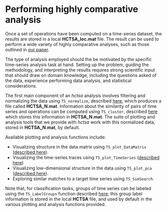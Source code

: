 # Performing highly comparative analysis
<!--{#sec:analyzing}-->

Once a set of operations have been computed on a time-series dataset, the results are stored in a local **HCTSA_loc.mat** file.
The result can be used to perform a wide variety of highly comparative analyses, such as those outlined in [our paper](http://rsif.royalsocietypublishing.org/content/10/83/20130048.full).

The type of analysis employed should the be motivated by the specific time-series analysis task at hand.
Setting up the problem, guiding the methodology, and interpreting the results requires strong scientific input that should draw on domain knowledge, including the questions asked of the data, experience performing data analysis, and statistical considerations.

The first main component of an *hctsa* analysis involves filtering and normalizing the data using `TS_normalize`, described [here](filtering_and_normalizing.md), which produces a file called **HCTSA_N.mat**.
Information about the similarity of pairs of time series and operations can be computed using `TS_cluster`, described [here](clustering_rows_and_columns.md) which stores this information in **HCTSA_N.mat**.
The suite of plotting and analysis tools that we provide with *hctsa* work with this normalized data, stored in **HCTSA_N.mat**, by default.

Available plotting and analysis functions include:
* Visualizing structure in the data matrix using `TS_plot_DataMatrix` ([described here](visualizing_the_data_matrix.md)).
* Visualizing the time-series traces using `TS_plot_TimeSeries` ([described here](plotting_the_time_series.md))
* Visualizing low-dimensional structure in the data using `TS_plot_pca` ([described here](low_dim.md)).
* Exploring similar matches to a target time series using `TS_SimSearch`.

Note that, for classification tasks, groups of time series can be labeled using the `TS_LabelGroups` function described [here](retrieving.md); this group label information is stored in the local **HCTSA** file, and used by default in the various plotting and analysis functions provided.